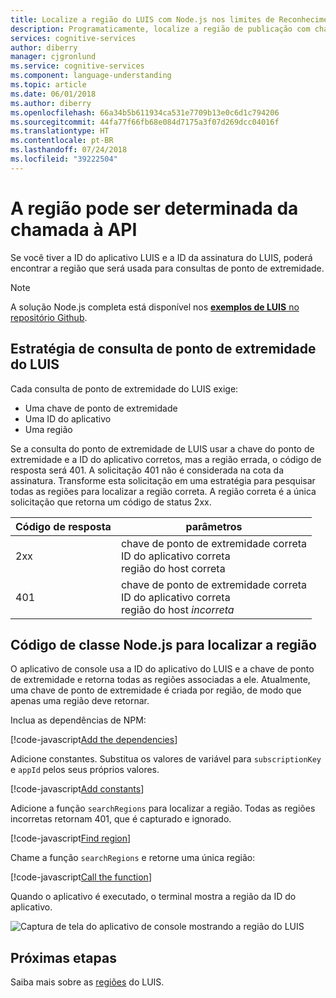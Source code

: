 ```yaml
---
title: Localize a região do LUIS com Node.js nos limites de Reconhecimento vocal (LUIS) | Microsoft Docs
description: Programaticamente, localize a região de publicação com chave de ponto de extremidade e ID de aplicativo para LUIS.
services: cognitive-services
author: diberry
manager: cjgronlund
ms.service: cognitive-services
ms.component: language-understanding
ms.topic: article
ms.date: 06/01/2018
ms.author: diberry
ms.openlocfilehash: 66a34b5b611934ca531e7709b13e0c6d1c794206
ms.sourcegitcommit: 44fa77f66fb68e084d7175a3f07d269dcc04016f
ms.translationtype: HT
ms.contentlocale: pt-BR
ms.lasthandoff: 07/24/2018
ms.locfileid: "39222504"
---
```

# <a name="region-can-be-determined-from-api-call"></a>A região pode ser determinada da chamada à API 
Se você tiver a ID do aplicativo LUIS e a ID da assinatura do LUIS, poderá encontrar a região que será usada para consultas de ponto de extremidade.

> [!NOTE] 
> A solução Node.js completa está disponível nos [**exemplos de LUIS** no repositório Github](https://github.com/Microsoft/LUIS-Samples/blob/master/documentation-samples/find-region/nodejs/).

## <a name="luis-endpoint-query-strategy"></a>Estratégia de consulta de ponto de extremidade do LUIS
Cada consulta de ponto de extremidade do LUIS exige:

* Uma chave de ponto de extremidade
* Uma ID do aplicativo
* Uma região

Se a consulta do ponto de extremidade de LUIS usar a chave do ponto de extremidade e a ID do aplicativo corretos, mas a região errada, o código de resposta será 401. A solicitação 401 não é considerada na cota da assinatura. Transforme esta solicitação em uma estratégia para pesquisar todas as regiões para localizar a região correta. A região correta é a única solicitação que retorna um código de status 2xx. 

|Código de resposta|parâmetros|
|--|--|
|2xx|chave de ponto de extremidade correta<br>ID do aplicativo correta<br>região do host correta|
|401|chave de ponto de extremidade correta<br>ID do aplicativo correta<br>região do host _incorreta_|

## <a name="nodejs-code-to-find-region"></a>Código de classe Node.js para localizar a região
O aplicativo de console usa a ID do aplicativo do LUIS e a chave de ponto de extremidade e retorna todas as regiões associadas a ele. Atualmente, uma chave de ponto de extremidade é criada por região, de modo que apenas uma região deve retornar.

Inclua as dependências de NPM:

[!code-javascript[Add the dependencies](~/samples-luis/documentation-samples/find-region/nodejs/index.js?range=5-6 "Add the dependencies")]

Adicione constantes. Substitua os valores de variável para `subscriptionKey` e `appId` pelos seus próprios valores.  

[!code-javascript[Add constants](~/samples-luis/documentation-samples/find-region/nodejs/index.js?range=8-25 "Add constants")]

Adicione a função `searchRegions` para localizar a região. Todas as regiões incorretas retornam 401, que é capturado e ignorado.

[!code-javascript[Find region](~/samples-luis/documentation-samples/find-region/nodejs/index.js?range=27-37 "Find region")]

Chame a função `searchRegions` e retorne uma única região:

[!code-javascript[Call the function](~/samples-luis/documentation-samples/find-region/nodejs/index.js?range=39-43 "Call the function")]

Quando o aplicativo é executado, o terminal mostra a região da ID do aplicativo.

![Captura de tela do aplicativo de console mostrando a região do LUIS](./media/find-region-nodejs/console.png)


## <a name="next-steps"></a>Próximas etapas

Saiba mais sobre as [regiões](luis-reference-regions.md) do LUIS.
